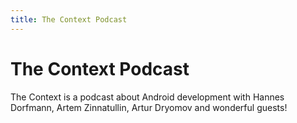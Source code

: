 ```yaml
---
title: The Context Podcast
---
```


# The Context Podcast

The Context is a podcast about Android development with Hannes Dorfmann, Artem Zinnatullin, Artur Dryomov and wonderful guests!
